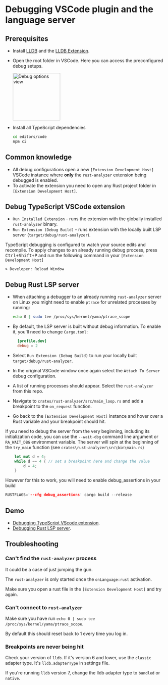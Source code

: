 # Debugging VSCode plugin and the language server

## Prerequisites

- Install [LLDB](https://lldb.llvm.org/) and the [LLDB Extension](https://marketplace.visualstudio.com/items?itemName=vadimcn.vscode-lldb).
- Open the root folder in VSCode. Here you can access the preconfigured debug setups.

  <img height=150px src="https://user-images.githubusercontent.com/36276403/74611090-92ec5380-5101-11ea-8a41-598f51f3f3e3.png" alt="Debug options view">

- Install all TypeScript dependencies

  ```bash
  cd editors/code
  npm ci
  ```

## Common knowledge

* All debug configurations open a new `[Extension Development Host]` VSCode instance
where **only** the `rust-analyzer` extension being debugged is enabled.
* To activate the extension you need to open any Rust project folder in `[Extension Development Host]`.

## Debug TypeScript VSCode extension

- `Run Installed Extension` - runs the extension with the globally installed `rust-analyzer` binary.
- `Run Extension (Debug Build)` - runs extension with the locally built LSP server (`target/debug/rust-analyzer`).

TypeScript debugging is configured to watch your source edits and recompile.
To apply changes to an already running debug process, press <kbd>Ctrl+Shift+P</kbd> and run the following command in your `[Extension Development Host]`

```
> Developer: Reload Window
```

## Debug Rust LSP server

- When attaching a debugger to an already running `rust-analyzer` server on Linux you might need to enable `ptrace` for unrelated processes by running:

  ```bash
  echo 0 | sudo tee /proc/sys/kernel/yama/ptrace_scope
  ```

- By default, the LSP server is built without debug information. To enable it, you'll need to change `Cargo.toml`:

  ```toml
    [profile.dev]
    debug = 2
  ```

- Select `Run Extension (Debug Build)` to run your locally built `target/debug/rust-analyzer`.

- In the original VSCode window once again select the `Attach To Server` debug configuration.

- A list of running processes should appear. Select the `rust-analyzer` from this repo.

- Navigate to `crates/rust-analyzer/src/main_loop.rs` and add a breakpoint to the `on_request` function.

- Go back to the `[Extension Development Host]` instance and hover over a Rust variable and your breakpoint should hit.

If you need to debug the server from the very beginning, including its initialization code, you can use the `--wait-dbg` command line argument or `RA_WAIT_DBG` environment variable. The server will spin at the beginning of the `try_main` function (see `crates\rust-analyzer\src\bin\main.rs`)

```rust
    let mut d = 4;
    while d == 4 { // set a breakpoint here and change the value
        d = 4;
    }
```

However for this to work, you will need to enable debug_assertions in your build

```rust
RUSTFLAGS='--cfg debug_assertions' cargo build --release
```

## Demo

- [Debugging TypeScript VScode extension](https://www.youtube.com/watch?v=T-hvpK6s4wM).
- [Debugging Rust LSP server](https://www.youtube.com/watch?v=EaNb5rg4E0M).

## Troubleshooting

### Can't find the `rust-analyzer` process

It could be a case of just jumping the gun.

The `rust-analyzer` is only started once the `onLanguage:rust` activation.

Make sure you open a rust file in the `[Extension Development Host]` and try again.

### Can't connect to `rust-analyzer`

Make sure you have run `echo 0 | sudo tee /proc/sys/kernel/yama/ptrace_scope`.

By default this should reset back to 1 every time you log in.

### Breakpoints are never being hit

Check your version of `lldb`. If it's version 6 and lower, use the `classic` adapter type.
It's `lldb.adapterType` in settings file.

If you're running `lldb` version 7, change the lldb adapter type to `bundled` or `native`.
